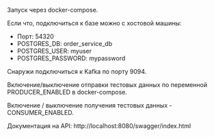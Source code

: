Запуск через docker-compose.

Если что, подключиться к базе можно с хостовой машины:
* Порт: 54320
* POSTGRES_DB: order_service_db
* POSTGRES_USER: myuser
* POSTGRES_PASSWORD: mypassword

Снаружи подключиться к Kafka по порту 9094.

Включение/выключение отправки тестовых данных по переменной PRODUCER_ENABLED в docker-compose.

Включение / выключение получения тестовых данных - CONSUMER_ENABLED.


Документация на API: http://localhost:8080/swagger/index.html
